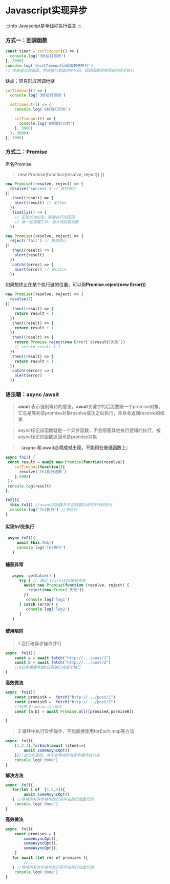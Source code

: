 # Javascript实现异步

:::info
Javascript是单线程执行语言
:::

### 方式一：回调函数

```js
const timer = setTimeout(() => {
  console.log('3秒后打印的')
}, 3000)
console.log('比setTimeout回调函数先执行')
// 本身会立刻返回，然后执行后面同步代码，回调函数则等预定时间才执行
```

缺点：容易形成回调地狱

```js
setTimeout(() => {
  console.log('3秒后打印的')

  setTimeout(() => {
    console.log('6秒后打印的')

    setTimeout(() => {
      console.log('9秒后打印的')
    }, 3000)
  }, 3000)
}, 3000)
```

### 方式二：Promise

声名Promise

> new Promise(function(resolve, reject){ })

```js
new Promise((resolve, reject) => {
  resolve('success') // 成功执行
})
  .then((result) => {
    alert(result) // 走then
  })
  .finally(() => {
    // 无论成功失败，都会执行的回调
    // 做一些清理工作，如关闭加载动画
  })

new Promise((resolve, reject) => {
  reject('fail') // 失败执行
})
  .then((result) => {
    alert(result)
  })
  .catch((error) => {
    alert(error) // 走catch
  })
```

如果想终止在某个执行链的位置，可以用**Promise.reject(new Error())**

```js
new Promise((resolve, reject) => {
  resolve(1)
})
  .then((result) => {
    return result + 1
  })
  .then((result) => {
    return result + 1
  })
  .then((result) => {
    return Promise.reject(new Error(`${result}失败`))
    // return result + 1
  })
  .then((result) => {
    return result + 1
  })
  .catch((error) => {
    alert(error)
  })
```

### 语法糖：async /await

> **await** 表示强制等待的意思，**await**关键字的后面要跟一个promise对象，它总是等到该promise对象resolve成功之后执行，并且会返回resolve的结果

> async标记该函数就是一个异步函数，不会阻塞其他执行逻辑的执行，被async标记的函数返回也是promise对象

> （**async 和 await必须成对出现，不能用在普通函数上**）

```js
async fn1() {
 const result = await new Promise(function(resolve){
    setTimeout(function(){
      resolve('fn1执行结果')
    },5000)
 })
 console.log(result)
},

fn2(){
  this.fn1() //async的函数并不会阻塞后续同步代码执行
  console.log('fn2执行') //先执行
}
```

#### 实现fn1先执行

```js
 async fn2(){
     await this.fn1()
     console.log('fn2执行')
   }
```

#### 捕获异常

```js
   async  getCatch() {
      try { // 通过 try/catch捕获异常
        await new Promise(function (resolve, reject) {
          reject(new Error('失败'))
        })
         console.log('log1')
      } catch (error) {
         console.log('log2')
      }
   }
```

#### 使用陷阱

> 1.会打破异步操作并行

```js
async  fn1(){
    const a = await fetch("http://.../post/1")
    const b = await fetch("http://.../post/2")
    //a任务需要等到b任务执行完后才执行
}
```

**高效做法**

```js
async  fn1(){
    const promistA =  fetch("http://.../post/1")
    const promistB =  fetch("http://.../post/2")
    //利用 Promise.all组合
    const [a,b] = await Promise.all([promiseA,pormiseB])

}

```

> 2.循环中执行异步操作，不能直接使用forEach,map等方法

```js
async  fn(){
    [1,2,3].forEach(await (item)=>{
        await someAsyncOpt()
    })//会立刻返回，并不会等待所有异步操作执行完
    console.log('done')
}
```

**解决方法**

```js
async  fn(){
   for(let i of  [1,2,3]){
		await someAsyncOpt()
   } //等待所有异步操作执行完毕在执行后面代码
    console.log('done')
}
```

**高效做法**

```js
async  fn(){
    const promises = [
        someAsyncOpt(),
        someAsyncOpt(),
        someAsyncOpt(),
    ]
   for await (let res of promises ){
		//...
   } //等待所有异步操作执行完毕在执行后面代码
    console.log('done')
}
```

